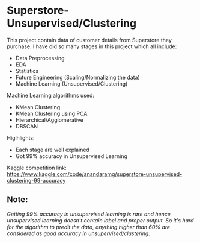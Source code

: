 # Superstore-Unsupervised/Clustering

This project contain data of customer details from Superstore they purchase.
I have did so many stages in this project which all include:

  * Data Preprocessing
  * EDA
  * Statistics
  * Future Engineering (Scaling/Normalizing the data)
  * Machine Learning (Unsupervised/Clustering)

Machine Learning algorithms used:

  * KMean Clustering
  * KMean Clustering using PCA
  * Hierarchical/Agglomerative
  * DBSCAN
 
Higlhlights:
  
  * Each stage are well explained
  * Got 99% accuracy in Unsupervised Learning
  
Kaggle competition link: https://www.kaggle.com/code/anandaramg/superstore-unsupervised-clustering-99-accuracy

## Note:
_Getting 99% accuracy in unsupervised learning is rare and hence unsupervised learning doesn't contain label and proper output. So it's hard for the algorithm to predit the data, anything higher than 60% are considered as good accuracy in unsupervised/clustering._
